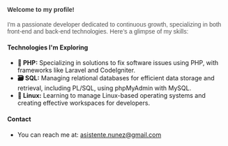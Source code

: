 <h4 style="font-family: Arial, sans-serif; color: #333;">Welcome to my profile!</h4>

<p style="font-family: Arial, sans-serif; color: #555;">
    I'm a passionate developer dedicated to continuous growth, specializing in both front-end and back-end technologies. Here’s a glimpse of my skills:
</p>

#### Technologies I'm Exploring

- **📱 PHP:** Specializing in solutions to fix software issues using PHP, with frameworks like Laravel and CodeIgniter.
- **🗃️ SQL:** Managing relational databases for efficient data storage and retrieval, including PL/SQL, using phpMyAdmin with MySQL.
- **🐧 Linux:** Learning to manage Linux-based operating systems and creating effective workspaces for developers.

#### Contact

- You can reach me at: <a href="mailto:asistente.nunez@gmail.com">asistente.nunez@gmail.com</a>

